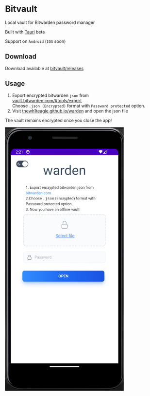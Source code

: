 # Bitvault

Local vault for Bitwarden password manager

Built with [Tauri](https://tauri.app/) beta

Support on `Android` (`IOS` soon)

## Download
Download available at [bitvault/releases](https://github.com/thewh1teagle/bitvault/releases/latest)

## Usage
1. Export encrypted bitwarden `json` from [vault.bitwarden.com/#tools/export](https://vault.bitwarden.com/#/tools/export)  
Choose `.json (Encrypted)` format with `Password protected` option.
2. Visit <a href="https://thewh1teagle.github.io/warden" target="_blank">thewh1teagle.github.io/warden</a> and open the json file

The vault remains encrypted once you close the app!



![preview](preview.png)

